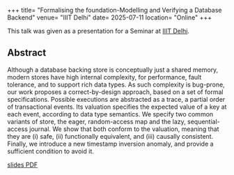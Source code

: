 +++
title= "Formalising the foundation-Modelling and Verifying a Database Backend"
venue= "IIIT Delhi"
date= 2025-07-11
location= "Online"
+++

This talk was given as a presentation for a Seminar at [IIIT Delhi](https://www.iiitd.ac.in). 

## Abstract

Although a database backing store is conceptually just a shared memory, modern stores have high
internal complexity, for performance, fault tolerance, and to support rich data types. As such 
complexity is bug-prone, our work proposes a correct-by-design approach, based on a set of
formal specifications. Possible executions are abstracted as a trace, a partial order of transactional
events. Its valuation specifies the expected value of a key at each event, according to data type
semantics. We specify two common variants of store, the eager, random-access map and the lazy,
sequential-access journal. We show that both conform to the valuation, meaning that they are 
(i) safe, (ii) functionally equivalent, and (iii) causally consistent. Finally, we introduce a new timestamp
inversion anomaly, and provide a sufficient condition to avoid it.

[slides PDF](/talk/slides/IIITDelhiSeminar.pdf)